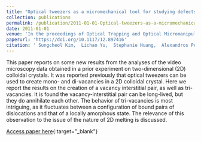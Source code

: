 ```yaml
---
title: "Optical tweezers as a micromechanical tool for studying defects in 2D colloidal crystals"
collection: publications
permalink: /publication/2011-01-01-Optical-tweezers-as-a-micromechanical-tool-for-studying-defects-in-2D-colloidal-crystals
date: 2011-01-01
venue: 'In the proceedings of Optical Trapping and Optical Micromanipulation VIII'
paperurl: 'https://doi.org/10.1117/12.897416'
citation: ' Sungcheol Kim,  Lichao Yu,  Stephanie Huang,  Alexandros Pertsinidis,  Xinsheng Ling, &quot;Optical tweezers as a micromechanical tool for studying defects in 2D colloidal crystals.&quot; In the proceedings of Optical Trapping and Optical Micromanipulation VIII, 2011.'
---
```

This paper reports on some new results from the analyses of the video microscopy data obtained in a prior experiment on two-dimensional (2D) colloidal crystals. It was reported previously that optical tweezers can be used to create mono- and di-vacancies in a 2D colloidal crystal. Here we report the results on the creation of a vacancy interstitial pair, as well as tri-vacancies. It is found the vacancy-interstitial pair can be long-lived, but they do annihilate each other. The behavior of tri-vacancies is most intriguing, as it fluctuates between a configuration of bound pairs of dislocations and that of a locally amorphous state. The relevance of this observation to the issue of the nature of 2D melting is discussed.

[Access paper here](https://doi.org/10.1117/12.897416){:target="_blank"}
